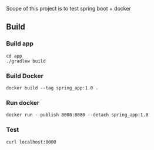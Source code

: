 Scope of this project is to test spring boot + docker

## Build

### Build app
```
cd app
./gradlew build
```

### Build Docker
```
docker build --tag spring_app:1.0 .
```

### Run docker
```
docker run --publish 8000:8080 --detach spring_app:1.0
```

### Test

```
curl localhost:8000
```
